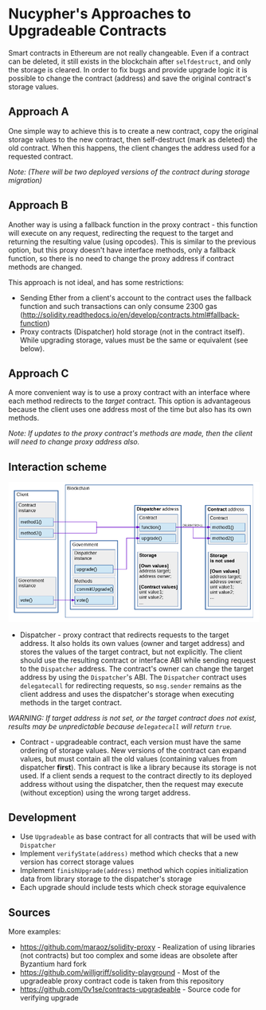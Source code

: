# Nucypher's Approaches to Upgradeable Contracts

Smart contracts in Ethereum are not really changeable.
Even if a contract can be deleted, it still exists in the blockchain after `selfdestruct`, and only the storage is cleared.
In order to fix bugs and provide upgrade logic it is possible to change the contract (address) and save the original contract's storage values.


## Approach A

One simple way to achieve this is to create a new contract, copy the original storage values to the new contract, then self-destruct (mark as deleted) the old contract.
When this happens, the client changes the address used for a requested contract.

*Note: (There will be two deployed versions of the contract during storage migration)*


## Approach B

Another way is using a fallback function in the proxy contract - this function will execute on any request, redirecting the request to the target and returning the resulting value (using opcodes).
This is similar to the previous option, but this proxy doesn't have interface methods, only a fallback function, so there is no need to change the proxy address if contract methods are changed.

This approach is not ideal, and has some restrictions:

* Sending Ether from a client's account to the contract uses the fallback function and such transactions can only consume 2300 gas (http://solidity.readthedocs.io/en/develop/contracts.html#fallback-function)
* Proxy contracts (Dispatcher) hold storage (not in the contract itself). While upgrading storage, values must be the same or equivalent (see below).


## Approach C

A more convenient way is to use a proxy contract with an interface where each method redirects to the *target* contract.
This option is advantageous because the client uses one address most of the time but also has its own methods.

*Note: If updates to the proxy contract's methods are made, then the client will need to change proxy address also.*


## Interaction scheme

![Interaction scheme](../.static/img/Dispatcher.png)

* Dispatcher - proxy contract that redirects requests to the target address.
It also holds its own values (owner and target address) and stores the values of the target contract, but not explicitly.
The client should use the resulting contract or interface ABI while sending request to the `Dispatcher` address.
The contract's owner can change the target address by using the `Dispatcher`'s ABI.
The `Dispatcher` contract uses `delegatecall` for redirecting requests, so `msg.sender` remains as the client address
and uses the dispatcher's storage when executing methods in the target contract.

*WARNING: If target address is not set, or the target contract does not exist, results may be unpredictable because `delegatecall` will return `true`.*

* Contract - upgradeable contract, each version must have the same ordering of storage values.
New versions of the contract can expand values, but must contain all the old values (containing values from dispatcher **first**).
This contract is like a library because its storage is not used.
If a client sends a request to the contract directly to its deployed address without using the dispatcher,
then the request may execute (without exception) using the wrong target address.



## Development

* Use `Upgradeable` as base contract for all contracts that will be used with `Dispatcher`
* Implement `verifyState(address)` method which checks that a new version has correct storage values
* Implement `finishUpgrade(address)` method which copies initialization data from library storage to the dispatcher's storage
* Each upgrade should include tests which check storage equivalence


## Sources

More examples:
* https://github.com/maraoz/solidity-proxy - Realization of using libraries (not contracts) but too complex and some ideas are obsolete after Byzantium hard fork
* https://github.com/willjgriff/solidity-playground - Most of the upgradeable proxy contract code is taken from this repository
* https://github.com/0v1se/contracts-upgradeable - Source code for verifying upgrade
